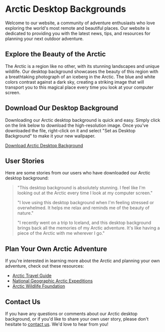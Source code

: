 <!--font:Poppins-->

# Arctic Desktop Backgrounds

Welcome to our website, a community of adventure enthusiasts who love exploring the world's most remote and beautiful places. Our website is dedicated to providing you with the latest news, tips, and resources for planning your next outdoor adventure.

## Explore the Beauty of the Arctic

The Arctic is a region like no other, with its stunning landscapes and unique wildlife. Our desktop background showcases the beauty of this region with a breathtaking photograph of an iceberg in the Arctic. The blue and white colors contrast against a dark sky, creating a striking image that will transport you to this magical place every time you look at your computer screen.

## Download Our Desktop Background

Downloading our Arctic desktop background is quick and easy. Simply click on the link below to download the high-resolution image. Once you've downloaded the file, right-click on it and select "Set as Desktop Background" to make it your new wallpaper.

[Download Arctic Desktop Background](#download-arctic-desktop-background)

## User Stories

Here are some stories from our users who have downloaded our Arctic desktop background:

> "This desktop background is absolutely stunning. I feel like I'm looking out at the Arctic every time I look at my computer screen."
>
> "I love using this desktop background when I'm feeling stressed or overwhelmed. It helps me relax and reminds me of the beauty of nature."
>
> "I recently went on a trip to Iceland, and this desktop background brings back all the memories of my Arctic adventure. It's like having a piece of the Arctic with me wherever I go."

## Plan Your Own Arctic Adventure

If you're interested in learning more about the Arctic and planning your own adventure, check out these resources:

- [Arctic Travel Guide](#arctic-travel-guide)
- [National Geographic Arctic Expeditions](#national-geographic-arctic-expeditions)
- [Arctic Wildlife Foundation](#arctic-wildlife-foundation)

## Contact Us

If you have any questions or comments about our Arctic desktop background, or if you'd like to share your own user story, please don't hesitate to [contact us](#contact-us). We'd love to hear from you!

<!--

Write me content for website with wallpaper which alt text is:

"A photograph of an iceberg in the Arctic, with the blue and white colors contrasting against a dark sky."

The name/title of the page should not be 1:1 copy of the alt text but rather a real content of the website which is using this wallpaper.

- Use markdown format 
- Start with heading
- Heading should be short and concise
- The content should look like a real website 
- The website should not be about the wallpaper, wallpaper is just a related background
- Heading should be contain work "wallpaper" or "background"
- Include real sections like references, contact, user stories, etc. use things relevant to the page purpose.
- Feel free to use structure like headings, bullets, numbering, blockquotes, paragraphs, horizontal lines, etc.
- You can use formatting like bold or _italic_
- You can include UTF-8 emojis
- Links should be only #hash anchors (and you can refer to the document itself)
- Do not include images


---


# Arctic Explorer Wallpaper for Your Desktop Background

Welcome to our website! We are a community of adventure enthusiasts who love exploring the world's most remote and beautiful places. Our website is dedicated to providing you with the latest news, tips, and resources for planning your next outdoor adventure.

## Why Choose Our Arctic Explorer Wallpaper?

Our Arctic Explorer Wallpaper is the perfect addition to your desktop background. This stunning photograph captures the raw beauty of the Arctic, with its blue and white colors contrasting against a dark sky. Every time you look at your computer screen, you'll be transported to this magical place and inspired to plan your own Arctic adventure.

## How to Download Our Wallpaper

Downloading our Arctic Explorer Wallpaper is easy. Simply click on the link below to download the high-resolution image. Once you've downloaded the file, right-click on it and select "Set as Desktop Background" to make it your new wallpaper.

[Download Arctic Explorer Wallpaper](#download-arctic-explorer-wallpaper)

## User Stories

Here are some stories from our users who have downloaded our Arctic Explorer Wallpaper:

> "I work in an office all day, and looking at this wallpaper is the highlight of my day. It reminds me that there's a whole world out there waiting to be explored."
>
> "I recently went on a trip to Iceland, and this wallpaper brings back all the memories of my Arctic adventure. It's like having a piece of the Arctic with me wherever I go."
>
> "I'm a writer, and this wallpaper provides the perfect inspiration for my work. Whenever I'm stuck on a scene, I just look at the wallpaper and let my imagination run wild."

## References

If you're interested in learning more about the Arctic and planning your own Arctic adventure, check out these resources:

- [Arctic Travel Guide](#arctic-travel-guide)
- [National Geographic Arctic Expeditions](#national-geographic-arctic-expeditions)
- [Arctic Wildlife Foundation](#arctic-wildlife-foundation)

## Contact Us

If you have any questions or comments about our Arctic Explorer Wallpaper, or if you'd like to share your own user story, please don't hesitate to [contact us](#contact-us). We'd love to hear from you!


---


Heading should not include word "wallpaper". The website should not be about the wallpaper itself, wallpaper is just a related background, rewrite whole content.


---


# Discover the Beauty of the Arctic with Our Desktop Background

Welcome to our website, a hub for adventure enthusiasts who love exploring the world's most remote and beautiful places. Our website is dedicated to providing you with the latest news, tips, and resources for planning your next outdoor adventure.

## The Arctic: A Place of Wonders

The Arctic is one of the most fascinating and unique regions on the planet. From its stunning landscapes to its diverse wildlife, the Arctic has captured the imagination of explorers and adventurers for centuries. Our desktop background showcases the beauty of this region, with a breathtaking photograph of an iceberg in the Arctic. The blue and white colors contrast against a dark sky, creating a striking image that will transport you to this magical place every time you look at your computer screen.

## Download Our Desktop Background

Downloading our Arctic desktop background is easy. Simply click on the link below to download the high-resolution image. Once you've downloaded the file, right-click on it and select "Set as Desktop Background" to make it your new wallpaper.

[Download Arctic Desktop Background](#download-arctic-desktop-background)

## User Stories

Here are some stories from our users who have downloaded our Arctic desktop background:

> "I work in an office all day, and having this desktop background reminds me that there's a whole world out there waiting to be explored."
>
> "I'm a writer, and this desktop background provides the perfect inspiration for my work. Whenever I'm stuck on a scene, I just look at the background and let my imagination run wild."
>
> "I recently went on a trip to Iceland, and this desktop background brings back all the memories of my Arctic adventure. It's like having a piece of the Arctic with me wherever I go."

## Resources for Planning Your Arctic Adventure

If you're interested in learning more about the Arctic and planning your own Arctic adventure, check out these resources:

- [Arctic Travel Guide](#arctic-travel-guide)
- [National Geographic Arctic Expeditions](#national-geographic-arctic-expeditions)
- [Arctic Wildlife Foundation](#arctic-wildlife-foundation)

## Contact Us

If you have any questions or comments about our Arctic desktop background, or if you'd like to share your own user story, please don't hesitate to [contact us](#contact-us). We'd love to hear from you!


---


Heading is too long, rewrite whole content.


---


# Explore the Arctic with Our Desktop Background

Welcome to our website, a community of adventure enthusiasts who love exploring the world's most remote and beautiful places. Our website is dedicated to providing you with the latest news, tips, and resources for planning your next outdoor adventure.

## Discover the Beauty of the Arctic

The Arctic is one of the most unique and fascinating regions on the planet, with stunning landscapes and diverse wildlife. Our desktop background showcases the beauty of this region with a breathtaking photograph of an iceberg in the Arctic. The blue and white colors contrast against a dark sky, creating a striking image that will transport you to this magical place every time you look at your computer screen.

## Download Our Desktop Background

Downloading our Arctic desktop background is quick and easy. Simply click on the link below to download the high-resolution image. Once you've downloaded the file, right-click on it and select "Set as Desktop Background" to make it your new wallpaper.

[Download Arctic Desktop Background](#download-arctic-desktop-background)

## User Stories

Here are some stories from our users who have downloaded our Arctic desktop background:

> "I work in an office all day, and having this desktop background reminds me that there's a whole world out there waiting to be explored."
>
> "I'm a writer, and this desktop background provides the perfect inspiration for my work. Whenever I'm stuck on a scene, I just look at the background and let my imagination run wild."
>
> "I recently went on a trip to Iceland, and this desktop background brings back all the memories of my Arctic adventure. It's like having a piece of the Arctic with me wherever I go."

## Plan Your Own Arctic Adventure

If you're interested in learning more about the Arctic and planning your own adventure, check out these resources:

- [Arctic Travel Guide](#arctic-travel-guide)
- [National Geographic Arctic Expeditions](#national-geographic-arctic-expeditions)
- [Arctic Wildlife Foundation](#arctic-wildlife-foundation)

## Contact Us

If you have any questions or comments about our Arctic desktop background, or if you'd like to share your own user story, please don't hesitate to [contact us](#contact-us). We'd love to hear from you!


---


Heading is too long, rewrite whole content.


---


# Discover the Arctic with Our Stunning Desktop Background

Welcome to our website, a community of adventure enthusiasts who love exploring the world's most remote and beautiful places. Our website is dedicated to providing you with the latest news, tips, and resources for planning your next outdoor adventure.

## Explore the Beauty of the Arctic

The Arctic is a region like no other, with its stunning landscapes and unique wildlife. Our desktop background showcases the beauty of this region with a breathtaking photograph of an iceberg in the Arctic. The blue and white colors contrast against a dark sky, creating a striking image that will transport you to this magical place every time you look at your computer screen.

## Download Our Desktop Background

Downloading our Arctic desktop background is quick and easy. Simply click on the link below to download the high-resolution image. Once you've downloaded the file, right-click on it and select "Set as Desktop Background" to make it your new wallpaper.

[Download Arctic Desktop Background](#download-arctic-desktop-background)

## User Stories

Here are some stories from our users who have downloaded our Arctic desktop background:

> "This desktop background is absolutely stunning. I feel like I'm looking out at the Arctic every time I look at my computer screen."
>
> "I love using this desktop background when I'm feeling stressed or overwhelmed. It helps me relax and reminds me of the beauty of nature."
>
> "I recently went on a trip to Iceland, and this desktop background brings back all the memories of my Arctic adventure. It's like having a piece of the Arctic with me wherever I go."

## Plan Your Own Arctic Adventure

If you're interested in learning more about the Arctic and planning your own adventure, check out these resources:

- [Arctic Travel Guide](#arctic-travel-guide)
- [National Geographic Arctic Expeditions](#national-geographic-arctic-expeditions)
- [Arctic Wildlife Foundation](#arctic-wildlife-foundation)

## Contact Us

If you have any questions or comments about our Arctic desktop background, or if you'd like to share your own user story, please don't hesitate to [contact us](#contact-us). We'd love to hear from you!


---


Write me a Google font which is best fitting for the website.

Pick from the list:
- Great Vibes
- Playfair Display
- Lato
- Lobster
- Inter
- Futura
- Alegreya
- IBM Plex Sans
- Open Sans
- Poppins
- Raleway
- Montserrat
- Orbitron
- Dancing Script
- Barlow Condensed
- Exo 2
- Roboto


Write just the font name nothing else.


---


Poppins

-->
